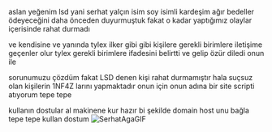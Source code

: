 aslan yeğenim lsd yani serhat yalçın isim soy isimli kardeşim ağır bedeller ödeyeceğini daha önceden duyurmuştuk fakat o kadar yaptığımız olaylar içerisinde rahat durmadı 

ve kendisine ve yanında tylex ilker gibi gibi kişilere gerekli birimlere iletişime geçenler olur tylex gerekli birimlere ifadesini belirtti ve gelip özür diledi onun ile 

sorunumuzu çözdüm fakat LSD denen kişi rahat durmamıştır hala suçsuz olan kişilerin 1NF4Z larını yapmaktadır onun için onun adına bir site scripti atıyorum tepe tepe 

kullanın dostular al makinene kur hazır bi şekilde domain host unu bağla tepe tepe kullan dostum ![SerhatAgaGIF](https://user-images.githubusercontent.com/97955568/201512986-47550022-3c6a-4d13-adde-e7f723345054.gif)
